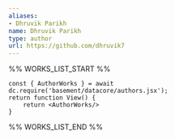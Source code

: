 ```yaml
---
aliases:
- Dhruvik Parikh
name: Dhruvik Parikh
type: author
url: https://github.com/dhruvik7
---
```



%% WORKS_LIST_START %%

```datacorejsx
const { AuthorWorks } = await dc.require('basement/datacore/authors.jsx');
return function View() {
    return <AuthorWorks/>
}
```
%% WORKS_LIST_END %%
